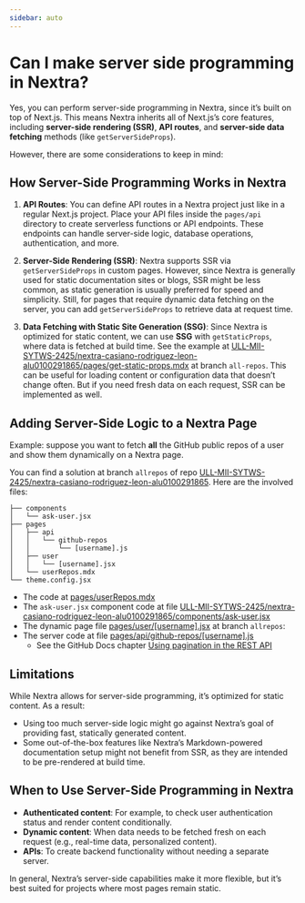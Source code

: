 ```yaml
---
sidebar: auto
---
```

# Can I make server side programming in Nextra?

Yes, you can perform server-side programming in Nextra, since it’s built on top of Next.js. This means Nextra inherits all of Next.js’s core features, including **server-side rendering (SSR)**, **API routes**, and **server-side data fetching** methods (like `getServerSideProps`).

However, there are some considerations to keep in mind:

## How Server-Side Programming Works in Nextra

1. **API Routes**: You can define API routes in a Nextra project just like in a regular Next.js project. Place your API files inside the `pages/api` directory to create serverless functions or API endpoints. These endpoints can handle server-side logic, database operations, authentication, and more.

2. **Server-Side Rendering (SSR)**: Nextra supports SSR via `getServerSideProps` in custom pages. However, since Nextra is generally used for static documentation sites or blogs, SSR might be less common, as static generation is usually preferred for speed and simplicity. Still, for pages that require dynamic data fetching on the server, you can add `getServerSideProps` to retrieve data at request time.

3. **Data Fetching with Static Site Generation (SSG)**: Since Nextra is optimized for static content, we can use **SSG** with `getStaticProps`, where data is fetched at build time. See the example at [ULL-MII-SYTWS-2425/nextra-casiano-rodriguez-leon-alu0100291865/pages/get-static-props.mdx](https://github.com/ULL-MII-SYTWS-2425/nextra-casiano-rodriguez-leon-alu0100291865/blob/allrepos/pages/get-static-props.mdx) at branch `all-repos`. This can be useful for loading content or configuration data that doesn’t change often. But if you need fresh data on each request, SSR can be implemented as well.

## Adding Server-Side Logic to a Nextra Page

Example: suppose you want to fetch **all** the GitHub public repos of a user and show them dynamically on a Nextra page.


You can find a solution at branch `allrepos` of repo [ULL-MII-SYTWS-2425/nextra-casiano-rodriguez-leon-alu0100291865](https://github.com/ULL-MII-SYTWS-2425/nextra-casiano-rodriguez-leon-alu0100291865/tree/allrepos). Here are the involved files:

```
├── components
│   └── ask-user.jsx
├── pages
│   ├── api
│   │   └── github-repos
│   │       └── [username].js
│   ├── user
│   │   └── [username].jsx
│   └── userRepos.mdx
└── theme.config.jsx
```


- The code at [pages/userRepos.mdx](https://github.com/ULL-MII-SYTWS-2425/nextra-casiano-rodriguez-leon-alu0100291865/edit/allrepos/pages/userRepos.mdx)
- The `ask-user.jsx` component code at file [ULL-MII-SYTWS-2425/nextra-casiano-rodriguez-leon-alu0100291865/components/ask-user.jsx](https://github.com/ULL-MII-SYTWS-2425/nextra-casiano-rodriguez-leon-alu0100291865/blob/allrepos/components/ask-user.jsx)
- The dynamic page file [pages/user/\[username\].jsx](https://github.com/ULL-MII-SYTWS-2425/nextra-casiano-rodriguez-leon-alu0100291865/blob/allrepos/pages/user/%5Busername%5D.jsx) at branch `allrepos`:
- The server code at file [pages/api/github-repos/\[username\].js](https://github.com/ULL-MII-SYTWS-2425/nextra-casiano-rodriguez-leon-alu0100291865/blob/allrepos/pages/api/github-repos/%5Busername%5D.js)
  - See the GitHub Docs chapter [Using pagination in the REST API](https://docs.github.com/en/rest/using-the-rest-api/using-pagination-in-the-rest-api?apiVersion=2022-11-28#using-link-headers)

## Limitations
While Nextra allows for server-side programming, it’s optimized for static content. As a result:
- Using too much server-side logic might go against Nextra’s goal of providing fast, statically generated content.
- Some out-of-the-box features like Nextra’s Markdown-powered documentation setup might not benefit from SSR, as they are intended to be pre-rendered at build time.

## When to Use Server-Side Programming in Nextra
- **Authenticated content**: For example, to check user authentication status and render content conditionally.
- **Dynamic content**: When data needs to be fetched fresh on each request (e.g., real-time data, personalized content).
- **APIs**: To create backend functionality without needing a separate server.

In general, Nextra’s server-side capabilities make it more flexible, but it’s best suited for projects where most pages remain static.